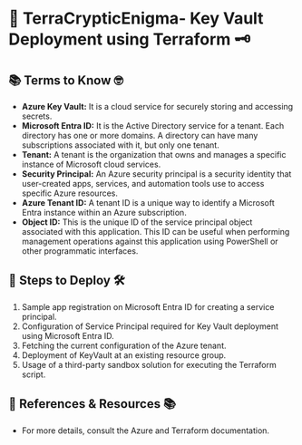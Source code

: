 # 🌟 TerraCrypticEnigma- Key Vault Deployment using Terraform 🗝️

## 📚 Terms to Know 🤓

- **Azure Key Vault:** It is a cloud service for securely storing and accessing secrets.
- **Microsoft Entra ID:** It is the Active Directory service for a tenant. Each directory has one or more domains. A directory can have many subscriptions associated with it, but only one tenant.
- **Tenant:** A tenant is the organization that owns and manages a specific instance of Microsoft cloud services.
- **Security Principal:** An Azure security principal is a security identity that user-created apps, services, and automation tools use to access specific Azure resources.
- **Azure Tenant ID:** A tenant ID is a unique way to identify a Microsoft Entra instance within an Azure subscription.
- **Object ID:** This is the unique ID of the service principal object associated with this application. This ID can be useful when performing management operations against this application using PowerShell or other programmatic interfaces.

## 🚀 Steps to Deploy 🛠️

1. Sample app registration on Microsoft Entra ID for creating a service principal.
2. Configuration of Service Principal required for Key Vault deployment using Microsoft Entra ID.
3. Fetching the current configuration of the Azure tenant.
4. Deployment of KeyVault at an existing resource group.
5. Usage of a third-party sandbox solution for executing the Terraform script.

## 📎 References & Resources 📚

- For more details, consult the Azure and Terraform documentation.


